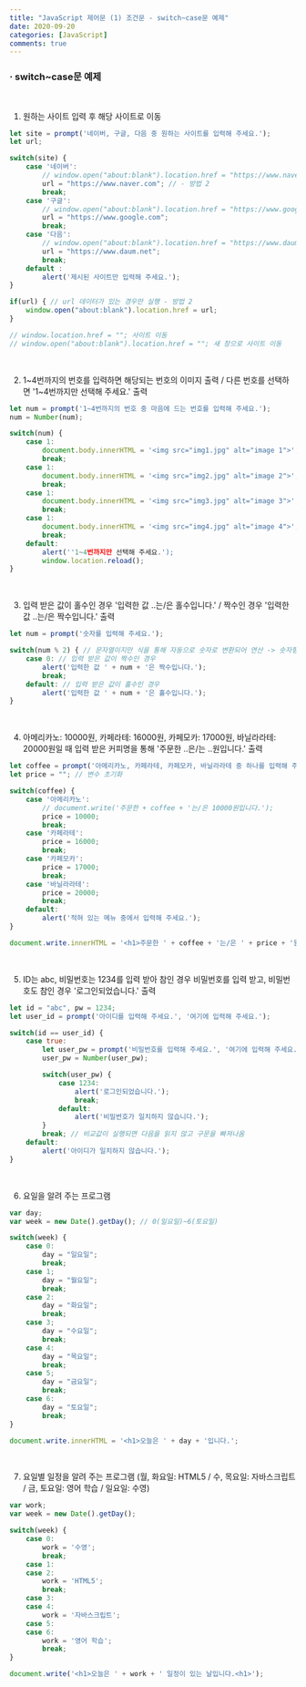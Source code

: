 ```yaml
---
title: "JavaScript 제어문 (1) 조건문 - switch~case문 예제"
date: 2020-09-20
categories: [JavaScript]
comments: true
---
```


### **· switch~case문 예제**

<br>

1) 원하는 사이트 입력 후 해당 사이트로 이동

```js
let site = prompt('네이버, 구글, 다음 중 원하는 사이트를 입력해 주세요.');
let url;

switch(site) {
    case '네이버':
    	// window.open("about:blank").location.href = "https://www.naver.com"; - 방법 1
        url = "https://www.naver.com"; // - 방법 2
        break;
    case '구글':
    	// window.open("about:blank").location.href = "https://www.google.com";
        url = "https://www.google.com";
        break;
    case '다음':
    	// window.open("about:blank").location.href = "https://www.daum.net";
        url = "https://www.daum.net";
        break;
    default :
    	alert('제시된 사이트만 입력해 주세요.');
}

if(url) { // url 데이터가 있는 경우만 실행 - 방법 2
	window.open("about:blank").location.href = url;
}

// window.location.href = ""; 사이트 이동
// window.open("about:blank").location.href = ""; 새 창으로 사이트 이동
```

<br>

2) 1~4번까지의 번호를 입력하면 해당되는 번호의 이미지 출력 / 다른 번호를 선택하면 '1~4번까지만 선택해 주세요.' 출력

```js
let num = prompt('1~4번까지의 번호 중 마음에 드는 번호를 입력해 주세요.');
num = Number(num);

switch(num) {
    case 1:
    	document.body.innerHTML = '<img src="img1.jpg" alt="image 1">';
        break;
    case 1:
    	document.body.innerHTML = '<img src="img2.jpg" alt="image 2">';
        break;
    case 1:
    	document.body.innerHTML = '<img src="img3.jpg" alt="image 3">';
        break;
    case 1:
    	document.body.innerHTML = '<img src="img4.jpg" alt="image 4">';
        break;
    default:
    	alert(''1~4번까지만 선택해 주세요.');
        window.location.reload();
}
```

<br>

3) 입력 받은 값이 홀수인 경우 '입력한 값 ..는/은 홀수입니다.' / 짝수인 경우 '입력한 값 ..는/은 짝수입니다.' 출력

```js
let num = prompt('숫자를 입력해 주세요.');

switch(num % 2) { // 문자열이지만 식을 통해 자동으로 숫자로 변환되어 연산 -> 숫자형 데이터
    case 0: // 입력 받은 값이 짝수인 경우
    	alert('입력한 값 ' + num + '은 짝수입니다.');
    	break;
    default: // 입력 받은 값이 홀수인 경우
    	alert('입력한 값 ' + num + '은 홀수입니다.');
}
```

<br>

4) 아메리카노: 10000원, 카페라테: 16000원, 카페모카: 17000원, 바닐라라테: 20000원일 때 입력 받은 커피명을 통해 '주문한 ..은/는 ..원입니다.' 출력

```js
let coffee = prompt('아메리카노, 카페라테, 카페모카, 바닐라라테 중 하나를 입력해 주세요.');
let price = ""; // 변수 초기화

switch(coffee) {
    case '아메리카노':
    	// document.write('주문한 + coffee + '는/은 10000원입니다.');
        price = 10000;
        break;
    case '카페라테':
        price = 16000;
        break;
    case '카페모카':
        price = 17000;
        break;
    case '바닐라라테':
        price = 20000;
        break;
    default:
    	alert('적혀 있는 메뉴 중에서 입력해 주세요.');
}

document.write.innerHTML = '<h1>주문한 ' + coffee + '는/은 ' + price + '원입니다.</h1>';
```

<br>

5) ID는 abc, 비밀번호는 1234를 입력 받아 참인 경우 비밀번호를 입력 받고, 비밀번호도 참인 경우 '로그인되었습니다.' 출력

```js
let id = "abc", pw = 1234;
let user_id = prompt('아이디를 입력해 주세요.', '여기에 입력해 주세요.');

switch(id == user_id) {
    case true:
    	let user_pw = prompt('비밀번호를 입력해 주세요.', '여기에 입력해 주세요.');
        user_pw = Number(user_pw);

        switch(user_pw) {
        	case 1234:
            	alert('로그인되었습니다.');
                break;
            default:
            	alert('비밀번호가 일치하지 않습니다.');
        }
        break; // 비교값이 실행되면 다음을 읽지 않고 구문을 빠져나옴
    default:
    	alert('아이디가 일치하지 않습니다.');
}
```

<br>

6) 요일을 알려 주는 프로그램

```js
var day;
var week = new Date().getDay(); // 0(일요일)~6(토요일)

switch(week) {
    case 0:
    	day = "일요일";
        break;
    case 1;
    	day = "월요일";
        break;
    case 2:
    	day = "화요일";
        break;
    case 3;
    	day = "수요일";
        break;
    case 4:
    	day = "목요일";
        break;
    case 5;
    	day = "금요일";
        break;
    case 6:
    	day = "토요일";
        break;
}

document.write.innerHTML = '<h1>오늘은 ' + day + '입니다.';
```

<br>

7) 요일별 일정을 알려 주는 프로그램 (월, 화요일: HTML5 / 수, 목요일: 자바스크립트 / 금, 토요일: 영어 학습 / 일요일: 수영)

```js
var work;
var week = new Date().getDay();

switch(week) {
    case 0:
    	work = '수영';
        break;
    case 1:
    case 2:
    	work = 'HTML5';
        break;
    case 3:
    case 4:
    	work = '자바스크립트';
    case 5:
    case 6:
    	work = '영어 학습';
        break;
}

document.write('<h1>오늘은 ' + work + ' 일정이 있는 날입니다.<h1>');
```